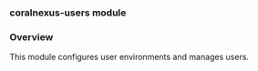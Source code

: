 ### coralnexus-users module

### Overview

This module configures user environments and manages users.
